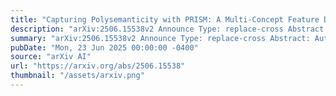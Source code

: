 ```yaml
---
title: "Capturing Polysemanticity with PRISM: A Multi-Concept Feature Description Framework"
description: "arXiv:2506.15538v2 Announce Type: replace-cross Abstract: Automated interpretability research aims to identify concepts encoded in neural network features to enhance human understanding of model behavior. Current feature description methods face two critical challenges: limited robustness and the flawed assumption that each neuron encodes only a single concept (monosemanticity), despite growing evidence that neurons are often polysemantic. This assumption restricts the expressiveness of feature descriptions and limits their ability to capture the full range of behaviors encoded in model internals. To address this, we introduce Polysemantic FeatuRe Identification and Scoring Method (PRISM), a novel framework that captures the inherent complexity of neural network features. Unlike prior approaches that assign a single description per feature, PRISM provides more nuanced descriptions for both polysemantic and monosemantic features. We apply PRISM to language models and, through extensive benchmarking against existing methods, demonstrate that our approach produces more accurate and faithful feature descriptions, improving both overall description quality (via a description score) and the ability to capture distinct concepts when polysemanticity is present (via a polysemanticity score)."
summary: "arXiv:2506.15538v2 Announce Type: replace-cross Abstract: Automated interpretability research aims to identify concepts encoded in neural network features to enhance human understanding of model behavior. Current feature description methods face two critical challenges: limited robustness and the flawed assumption that each neuron encodes only a single concept (monosemanticity), despite growing evidence that neurons are often polysemantic. This assumption restricts the expressiveness of feature descriptions and limits their ability to capture the full range of behaviors encoded in model internals. To address this, we introduce Polysemantic FeatuRe Identification and Scoring Method (PRISM), a novel framework that captures the inherent complexity of neural network features. Unlike prior approaches that assign a single description per feature, PRISM provides more nuanced descriptions for both polysemantic and monosemantic features. We apply PRISM to language models and, through extensive benchmarking against existing methods, demonstrate that our approach produces more accurate and faithful feature descriptions, improving both overall description quality (via a description score) and the ability to capture distinct concepts when polysemanticity is present (via a polysemanticity score)."
pubDate: "Mon, 23 Jun 2025 00:00:00 -0400"
source: "arXiv AI"
url: "https://arxiv.org/abs/2506.15538"
thumbnail: "/assets/arxiv.png"
---
```


